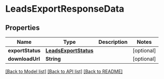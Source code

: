 # LeadsExportResponseData

## Properties
Name | Type | Description | Notes
------------ | ------------- | ------------- | -------------
**exportStatus** | [**LeadsExportStatus**](LeadsExportStatus.md) |  | [optional] 
**downloadUrl** | **String** |  | [optional] 

[[Back to Model list]](../README.md#documentation-for-models) [[Back to API list]](../README.md#documentation-for-api-endpoints) [[Back to README]](../README.md)


